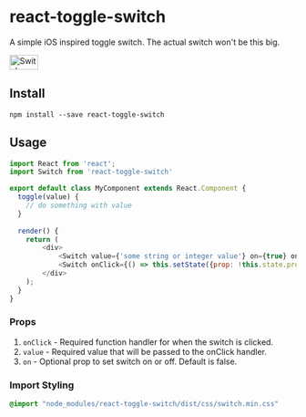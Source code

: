 # react-toggle-switch
A simple iOS inspired toggle switch.  The actual switch won't be this big.

<img src="https://github.com/pgrimard/react-toggle-switch/raw/master/switch.png" width="50" height="26" alt="Switch" title="Switch"/>

## Install

```
npm install --save react-toggle-switch
```

## Usage

```javascript
import React from 'react';
import Switch from 'react-toggle-switch'

export default class MyComponent extends React.Component {
  toggle(value) {
    // do something with value
  }
  
  render() {
    return (
        <div>
            <Switch value={'some string or integer value'} on={true} onClick={this.toggle}/>
            <Switch onClick={() => this.setState({prop: !this.state.prop})}/>
        </div>
    );
  }
}
```

### Props

1. `onClick` - Required function handler for when the switch is clicked.
1. `value` - Required value that will be passed to the onClick handler.
2. `on` - Optional prop to set switch on or off.  Default is false.

### Import Styling

```css
@import "node_modules/react-toggle-switch/dist/css/switch.min.css"
```